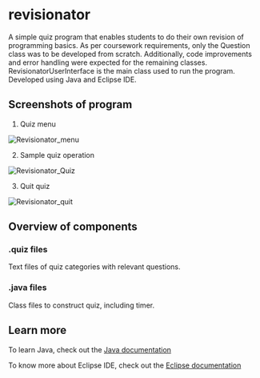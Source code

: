 # revisionator
A simple quiz program that enables students to do their own revision of programming basics. As per coursework requirements, only the Question class was to be developed from scratch. Additionally, code improvements and error handling were expected for the remaining classes. RevisionatorUserInterface is the main class used to run the program. Developed using Java and Eclipse IDE.

## Screenshots of program
1. Quiz menu

![Revisionator_menu](https://user-images.githubusercontent.com/55747927/67645327-ff7cf000-f962-11e9-89e0-d97992a6ad62.png)



2. Sample quiz operation

![Revisionator_Quiz](https://user-images.githubusercontent.com/55747927/67645379-639fb400-f963-11e9-8ffd-a724d10c1e75.PNG)



3. Quit quiz

![Revisionator_quit](https://user-images.githubusercontent.com/55747927/67645350-2b987100-f963-11e9-9473-8cc3f41f868e.png)



## Overview of components
### .quiz files
Text files of quiz categories with relevant questions. 

### .java files
Class files to construct quiz, including timer. 

## Learn more
To learn Java, check out the [Java documentation](https://docs.oracle.com/en/java/javase/13/)

To know more about Eclipse IDE, check out the [Eclipse documentation](https://help.eclipse.org/2019-09/index.jsp)
